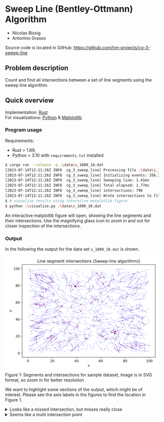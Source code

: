 # Sweep Line (Bentley-Ottmann) Algorithm

- Nicolas Bissig
- Antonino Grasso

Source code is located in GitHub: <https://github.com/hm-projects/cg-3-sweep-line>

## Problem description

Count and find all intersections between a set of line segments using the sweep line algorithm.

## Quick overview

Implementation: [Rust](https://www.rust-lang.org/) \
For visualizations: [Python](https://www.python.org/) & [Matplotlib](https://matplotlib.org/)

### Program usage

Requirements:

- Rust > 1.69,
- Python > 3.10 with `requirements.txt` installed

```sh
$ cargo run --release -q .\data\s_1000_10.dat
[2023-07-14T12:11:26Z INFO  cg_3_sweep_line] Processing file .\data\s_1000_10.dat
[2023-07-14T12:11:26Z INFO  cg_3_sweep_line] Initializing events: 356.30µs
[2023-07-14T12:11:26Z INFO  cg_3_sweep_line] Sweeping line: 1.41ms
[2023-07-14T12:11:26Z INFO  cg_3_sweep_line] Total elapsed: 1.77ms
[2023-07-14T12:11:26Z INFO  cg_3_sweep_line] intersections: 796
[2023-07-14T12:11:26Z INFO  cg_3_sweep_line] Wrote intersections to file .\data\s_1000_10.dat.i
$ # visualize results using interative matplotlib figure
$ python .\visualize.py .\data\s_1000_10.dat
```

An interactive matplotlib figure will open, showing the line segments and their intersections.
Use the magnifying glass icon to zoom in and out for closer inspection of the intersections.

### Output

In the following the output for the data set `s_1000_10.dat` is shown.

![segments and intersections for sample dataset](doc/imgs/s_1000_10.dat.svg) \
Figure 1: Segments and intersections for sample dataset, image is in SVG format, so zoom in for better resolution

We want to highlight some sections of the output, which might be of interest.
Please see the axis labels in the figures to find the location in Figure 1.

<details>
<summary markdown="span">Looks like a missed intersection, but misses really close</summary>
![](doc/imgs/close_miss.svg)
</details>

<details>
<summary markdown="span">Seems like a multi intersection point</summary>
![](doc/imgs/multi_intersect.svg)
</details>
